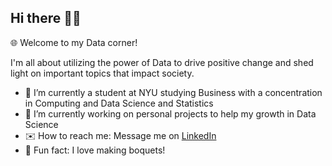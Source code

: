 ## Hi there 👋🏼

🌐 Welcome to my Data corner! <br>

I'm all about utilizing the power of Data to drive positive change and shed light on important topics that impact society.

- 📘 I’m currently a student at NYU studying Business with a concentration in Computing and Data Science and Statistics
- 🌱 I’m currently working on personal projects to help my growth in Data Science
- ✉️ How to reach me: Message me on [LinkedIn](https://www.linkedin.com/in/jessica-ortuno-8618151b1/)
- 🌸 Fun fact: I love making boquets!
